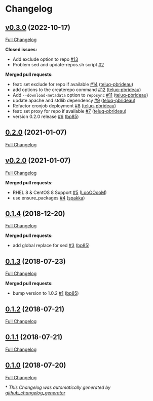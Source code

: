 # Changelog

## [v0.3.0](https://github.com/bp85/puppet-mirror_repos/tree/v0.3.0) (2022-10-17)

[Full Changelog](https://github.com/bp85/puppet-mirror_repos/compare/0.2.0...v0.3.0)

**Closed issues:**

- Add exclude option to repo [\#13](https://github.com/bp85/puppet-mirror_repos/issues/13)
- Problem sed and update-repos.sh script [\#2](https://github.com/bp85/puppet-mirror_repos/issues/2)

**Merged pull requests:**

- feat: set exclude for repo if available [\#14](https://github.com/bp85/puppet-mirror_repos/pull/14) ([teluq-pbrideau](https://github.com/teluq-pbrideau))
- add options to the createrepo command [\#12](https://github.com/bp85/puppet-mirror_repos/pull/12) ([teluq-pbrideau](https://github.com/teluq-pbrideau))
- Add `--download-metadata` option to `reposync` [\#11](https://github.com/bp85/puppet-mirror_repos/pull/11) ([teluq-pbrideau](https://github.com/teluq-pbrideau))
- update apache and stdlib dependency [\#9](https://github.com/bp85/puppet-mirror_repos/pull/9) ([teluq-pbrideau](https://github.com/teluq-pbrideau))
- Refactor cronjob deployment [\#8](https://github.com/bp85/puppet-mirror_repos/pull/8) ([teluq-pbrideau](https://github.com/teluq-pbrideau))
- feat: set proxy for repo if available [\#7](https://github.com/bp85/puppet-mirror_repos/pull/7) ([teluq-pbrideau](https://github.com/teluq-pbrideau))
- version 0.2.0 release [\#6](https://github.com/bp85/puppet-mirror_repos/pull/6) ([bp85](https://github.com/bp85))

## [0.2.0](https://github.com/bp85/puppet-mirror_repos/tree/0.2.0) (2021-01-07)

[Full Changelog](https://github.com/bp85/puppet-mirror_repos/compare/v0.2.0...0.2.0)

## [v0.2.0](https://github.com/bp85/puppet-mirror_repos/tree/v0.2.0) (2021-01-07)

[Full Changelog](https://github.com/bp85/puppet-mirror_repos/compare/0.1.4...v0.2.0)

**Merged pull requests:**

- RHEL 8  & CentOS 8 Support [\#5](https://github.com/bp85/puppet-mirror_repos/pull/5) ([LooOOooM](https://github.com/LooOOooM))
- use ensure\_packages [\#4](https://github.com/bp85/puppet-mirror_repos/pull/4) ([spakka](https://github.com/spakka))

## [0.1.4](https://github.com/bp85/puppet-mirror_repos/tree/0.1.4) (2018-12-20)

[Full Changelog](https://github.com/bp85/puppet-mirror_repos/compare/0.1.3...0.1.4)

**Merged pull requests:**

- add global replace for sed [\#3](https://github.com/bp85/puppet-mirror_repos/pull/3) ([bp85](https://github.com/bp85))

## [0.1.3](https://github.com/bp85/puppet-mirror_repos/tree/0.1.3) (2018-07-23)

[Full Changelog](https://github.com/bp85/puppet-mirror_repos/compare/0.1.2...0.1.3)

**Merged pull requests:**

- bump version to 1.0.2 [\#1](https://github.com/bp85/puppet-mirror_repos/pull/1) ([bp85](https://github.com/bp85))

## [0.1.2](https://github.com/bp85/puppet-mirror_repos/tree/0.1.2) (2018-07-21)

[Full Changelog](https://github.com/bp85/puppet-mirror_repos/compare/0.1.1...0.1.2)

## [0.1.1](https://github.com/bp85/puppet-mirror_repos/tree/0.1.1) (2018-07-21)

[Full Changelog](https://github.com/bp85/puppet-mirror_repos/compare/0.1.0...0.1.1)

## [0.1.0](https://github.com/bp85/puppet-mirror_repos/tree/0.1.0) (2018-07-20)

[Full Changelog](https://github.com/bp85/puppet-mirror_repos/compare/a606525e6a7168017c824f63e15b5cfefcf16de4...0.1.0)



\* *This Changelog was automatically generated by [github_changelog_generator](https://github.com/github-changelog-generator/github-changelog-generator)*
